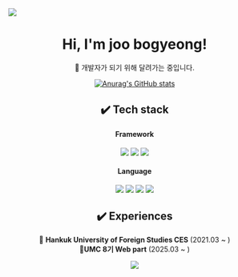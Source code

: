 <!-- 상단 waving 캡슐은 그대로 -->
<img src="https://capsule-render.vercel.app/api?type=waving&color=BDBDC8&height=150&section=header" />

<div align="center">

  <!-- 제목과 설명 -->
  # Hi, I'm joo bogyeong!  
  🤚 개발자가 되기 위해 달려가는 중입니다.

  <!-- GitHub stats -->
  [![Anurag's GitHub stats](https://github-readme-stats.vercel.app/api?username=joobogyeong)](https://github.com/anuraghazra/github-readme-stats)

  <!-- Tech stack -->
  ## ✔️ Tech stack
  
  #### Framework
  <img src="https://img.shields.io/badge/-React-61DBFB?style=for-the-badge&logo=react&logoColor=white"/>  
  <img src="https://img.shields.io/badge/-Vite-646CFF?style=for-the-badge&logo=vite&logoColor=white"/>  
  <img src="https://img.shields.io/badge/-Node.js-336633?style=for-the-badge&logo=node.js&logoColor=white"/>
  
  #### Language
  <img src="https://img.shields.io/badge/typescript-3178C6?style=for-the-badge&logo=typescript&logoColor=white"/>
  <img src="https://img.shields.io/badge/-Tailwind%20CSS-%2338B2AC?style=for-the-badge&logo=tailwind-css&logoColor=white"/>
  <img src="https://img.shields.io/badge/python-3776AB?style=for-the-badge&logo=python&logoColor=white">  
  <img src="https://img.shields.io/badge/c-A8B9CC?style=for-the-badge&logo=c&logoColor=white">   
  
  <!-- Experiences -->
  ## ✔️ Experiences  
  🔹 **Hankuk University of Foreign Studies CES** (2021.03 ~ )  
  🔹**UMC 8기 Web part** (2025.03 ~ )

  <!-- 푸터 캡슐 -->
  <img src="https://capsule-render.vercel.app/api?type=waving&color=BDBDC8&height=150&section=footer" />

</div>

